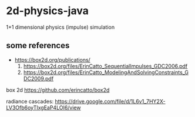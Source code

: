 # 2d-physics-java
1+1 dimensional physics (impulse) simulation

## some references

- https://box2d.org/publications/
  1. https://box2d.org/files/ErinCatto_SequentialImpulses_GDC2006.pdf
  2. https://box2d.org/files/ErinCatto_ModelingAndSolvingConstraints_GDC2009.pdf

box 2d https://github.com/erincatto/box2d

radiance cascades: https://drive.google.com/file/d/1L6v1_7HY2X-LV3Ofb6oyTIxgEaP4LOI6/view
